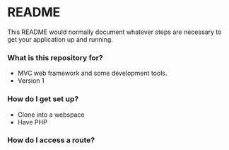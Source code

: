 # README #

This README would normally document whatever steps are necessary to get your application up and running.

### What is this repository for? ###

* MVC web framework and some development tools.
* Version 1

### How do I get set up? ###

* Clone into a webspace
* Have PHP

### How do I access a route? ###



